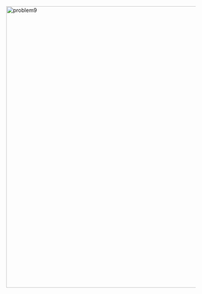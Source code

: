 
<img width="746" alt="problem9" src="https://github.com/user-attachments/assets/668106f6-ab87-4197-b81d-31848165f2e0">
